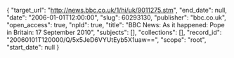 {
  "target_url": "http://news.bbc.co.uk/1/hi/uk/9011275.stm", 
  "end_date": null, 
  "date": "2006-01-01T12:00:00", 
  "slug": 60293130, 
  "publisher": "bbc.co.uk", 
  "open_access": true, 
  "npld": true, 
  "title": "BBC News: As it happened: Pope in Britain: 17 September 2010", 
  "subjects": [], 
  "collections": [], 
  "record_id": "20060101T120000/Q/5x5JeD6VYUtEyb5X1uaw==", 
  "scope": "root", 
  "start_date": null
}

